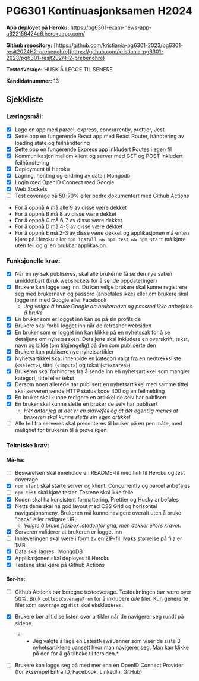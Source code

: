 # PG6301 Kontinuasjonksamen H2024

**App deployet på Heroku:** https://pg6301-exam-news-app-a622156424c6.herokuapp.com/

**Github repository:** [https://github.com/kristiania-pg6301-2023/pg6301-resit2024H2-prebenohre](https://github.com/kristiania-pg6301-2023/pg6301-resit2024H2-prebenohre)

**Testcoverage:** HUSK Å LEGGE TIL SENERE

**Kandidatnummer:** 13

## Sjekkliste

### Læringsmål:
- [x] Lage en app med parcel, express, concurrently, prettier, Jest
- [x] Sette opp en fungerende React app med React Router, håndtering av loading state og feilhåndtering
- [x] Sette opp en fungerende Express app inkludert Routes i egen fil
- [x] Kommunikasjon mellom klient og server med GET og POST inkludert feilhåndtering
- [x] Deployment til Heroku
- [x] Lagring, henting og endring av data i Mongodb
- [x] Login med OpenID Connect med Google
- [x] Web Sockets
- [ ] Test coverage på 50-70% eller bedre dokumentert med Github Actions
- For å oppnå A må alle 9 av disse være dekket
- For å oppnå B må 8 av disse være dekket
- For å oppnå C må 6-7 av disse være dekket
- For å oppnå D må 4-5 av disse være dekket
- For å oppnå E må 2-3 av disse være dekket og applikasjonen må enten kjøre på Heroku eller `npm install && npm test && npm start` må kjøre uten feil og gi en brukbar applikasjon.

### Funksjonelle krav:
- [x] Når en ny sak publiseres, skal alle brukerne få se den nye saken umiddelbart (bruk websockets for å sende oppdateringer)
- [x] Brukere kan logge seg inn. Du kan velge brukere skal kunne registrere seg med brukernavn og passord (anbefales ikke) eller om brukere skal logge inn med Google eller Facebook
  - *Jeg valgte å bruke Google da brukernavn og passrod ikke anbefales å bruke.*
- [x] En bruker som er logget inn kan se på sin profilside
- [x] Brukere skal forbli logget inn når de refresher websiden
- [x] En bruker som er logget inn kan klikke på en nyhetssak for å se detaljene om nyhetssaken. Detaljene skal inkludere en overskrift, tekst, navn og bilde (om tilgjengelig) på den som publiserte den
- [x] Brukere kan publisere nye nyhetsartikler
- [x] Nyhetsartikkel skal inneholde en kategori valgt fra en nedtrekksliste (`<select>`), tittel (`<input>`) og tekst (`<textarea>`)
- [x] Brukeren skal forhindres fra å sende inn en nyhetsartikkel som mangler kategori, tittel eller tekst
- [x] Dersom noen allerede har publisert en nyhetsartikkel med samme tittel skal serveren sende HTTP status kode 400 og en feilmelding
- [x] En bruker skal kunne redigere en artikkel de selv har publisert
- [x] En bruker skal kunne slette en bruker de selv har publisert
  - *Her antar jeg at det er en skrivefeil og at det egentlig menes at brukeren skal kunne slette sin egen artikkel*
- [ ] Alle feil fra serveres skal presenteres til bruker på en pen måte, med mulighet for brukeren til å prøve igjen

### Tekniske krav:
#### Må-ha:
- [ ] Besvarelsen skal inneholde en README-fil med link til Heroku og test coverage
- [x] `npm start` skal starte server og klient. Concurrently og parcel anbefales
- [ ] `npm test` skal kjøre tester. Testene skal ikke feile
- [x] Koden skal ha konsistent formattering. Prettier og Husky anbefales
- [x] Nettsidene skal ha god layout med CSS Grid og horisontal navigasjonsmeny. Brukeren må kunne navigere overalt uten å bruke "back" eller redigere URL
  - *Valgte å bruke flexbox istedenfor grid, men dekker ellers kravet.*
- [x] Serveren validerer at brukeren er logget inn
- [ ] Innleveringen skal være i form av en ZIP-fil. Maks størrelse på fila er 1MB
- [x] Data skal lagres i MongoDB
- [x] Applikasjonen skal deployes til Heroku
- [x] Testene skal kjøre på Github Actions

#### Bør-ha:
- [ ] Github Actions bør beregne testcoverage. Testdekningen bør være over 50%. Bruk `collectCoverageFrom` for å inkludere *alle* filer. Kun genererte filer som `coverage` og `dist` skal ekskluderes.
- [x] Brukere bør alltid se listen over artikler når de navigerer seg rundt på sidene
  - * Jeg valgte å lage en LatestNewsBanner som viser de siste 3 nyhetsartiklene uansett hvor man navigerer seg. Man kan klikke på den for å gå tilbake til forsiden.*
- [ ] Brukere kan logge seg på med mer enn én OpenID Connect Provider (for eksempel Entra ID, Facebook, LinkedIn, GitHub)






